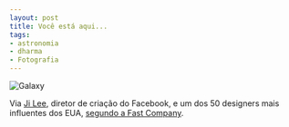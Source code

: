 ```yaml
---
layout: post
title: Você está aqui...
tags:
- astronomia
- dharma
- Fotografia
---
```


![Galaxy](http://www.caosordenado.com/wp-content/uploads/2011/10/galaxy.png)

Via [Ji Lee](http://pleaseenjoy.com/), diretor de criação do Facebook, e um dos 50 designers mais influentes dos EUA, [segundo a Fast Company](http://www.fastcompany.com/design/2011/50-most-influential-designers-in-america).
